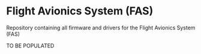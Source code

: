 # Flight Avionics System (FAS)
Repository containing all firmware and drivers for the Flight Avionics System (FAS)

TO BE POPULATED
